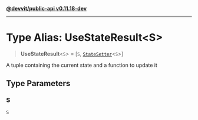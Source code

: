 [**@devvit/public-api v0.11.18-dev**](../README.md)

---

# Type Alias: UseStateResult\<S\>

> **UseStateResult**\<`S`\> = \[`S`, [`StateSetter`](StateSetter.md)\<`S`\>\]

A tuple containing the current state and a function to update it

## Type Parameters

### S

`S`

